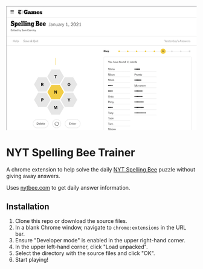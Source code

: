 ![nyt-spelling-bee-trainer-screenshot](static/screenshot.png)

# NYT Spelling Bee Trainer

A chrome extension to help solve the daily [NYT Spelling Bee](https://www.nytimes.com/puzzles/spelling-bee) puzzle without giving away answers.

Uses [nytbee.com](https://nytbee.com) to get daily answer information.

## Installation

1. Clone this repo or download the source files.
2. In a blank Chrome window, navigate to `chrome:extensions` in the URL bar.
3. Ensure "Developer mode" is enabled in the upper right-hand corner.
4. In the upper left-hand corner, click "Load unpacked".
5. Select the directory with the source files and click "OK".
6. Start playing!
